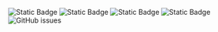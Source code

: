 ![Static Badge](https://img.shields.io/badge/blacklists-60-000000) ![Static Badge](https://img.shields.io/badge/blacklisted-2773074-cc0000) ![Static Badge](https://img.shields.io/badge/whitelisted-2245-00CC00) ![Static Badge](https://img.shields.io/badge/streaming_blacklist-28107-000000) ![GitHub issues](https://img.shields.io/github/issues/fabriziosalmi/blacklists)
